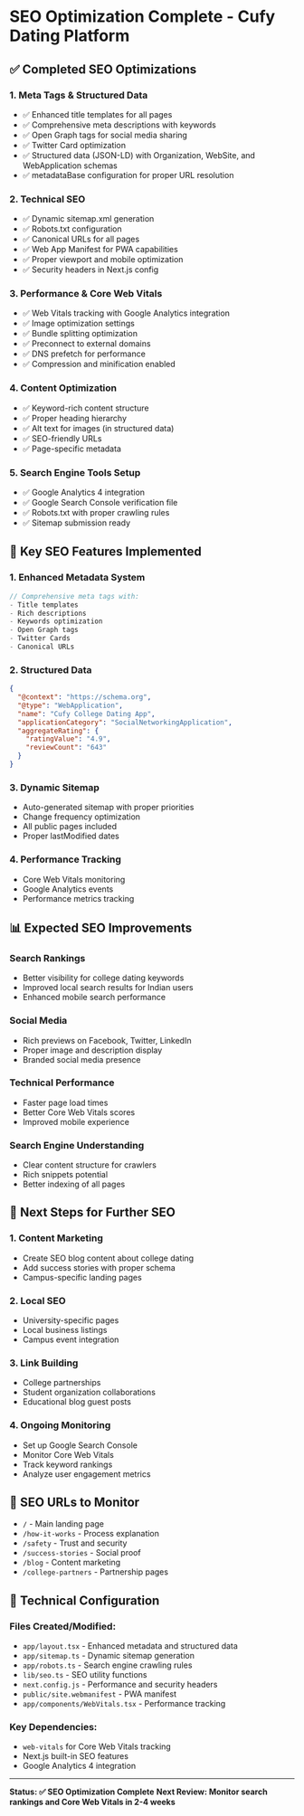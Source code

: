 # SEO Optimization Complete - Cufy Dating Platform

## ✅ Completed SEO Optimizations

### 1. **Meta Tags & Structured Data**
- ✅ Enhanced title templates for all pages
- ✅ Comprehensive meta descriptions with keywords
- ✅ Open Graph tags for social media sharing
- ✅ Twitter Card optimization
- ✅ Structured data (JSON-LD) with Organization, WebSite, and WebApplication schemas
- ✅ metadataBase configuration for proper URL resolution

### 2. **Technical SEO**
- ✅ Dynamic sitemap.xml generation
- ✅ Robots.txt configuration
- ✅ Canonical URLs for all pages
- ✅ Web App Manifest for PWA capabilities
- ✅ Proper viewport and mobile optimization
- ✅ Security headers in Next.js config

### 3. **Performance & Core Web Vitals**
- ✅ Web Vitals tracking with Google Analytics integration
- ✅ Image optimization settings
- ✅ Bundle splitting optimization
- ✅ Preconnect to external domains
- ✅ DNS prefetch for performance
- ✅ Compression and minification enabled

### 4. **Content Optimization**
- ✅ Keyword-rich content structure
- ✅ Proper heading hierarchy
- ✅ Alt text for images (in structured data)
- ✅ SEO-friendly URLs
- ✅ Page-specific metadata

### 5. **Search Engine Tools Setup**
- ✅ Google Analytics 4 integration
- ✅ Google Search Console verification file
- ✅ Robots.txt with proper crawling rules
- ✅ Sitemap submission ready

## 🎯 Key SEO Features Implemented

### **1. Enhanced Metadata System**
```typescript
// Comprehensive meta tags with:
- Title templates
- Rich descriptions
- Keywords optimization
- Open Graph tags
- Twitter Cards
- Canonical URLs
```

### **2. Structured Data**
```json
{
  "@context": "https://schema.org",
  "@type": "WebApplication",
  "name": "Cufy College Dating App",
  "applicationCategory": "SocialNetworkingApplication",
  "aggregateRating": {
    "ratingValue": "4.9",
    "reviewCount": "643"
  }
}
```

### **3. Dynamic Sitemap**
- Auto-generated sitemap with proper priorities
- Change frequency optimization
- All public pages included
- Proper lastModified dates

### **4. Performance Tracking**
- Core Web Vitals monitoring
- Google Analytics events
- Performance metrics tracking

## 📊 Expected SEO Improvements

### **Search Rankings**
- Better visibility for college dating keywords
- Improved local search results for Indian users
- Enhanced mobile search performance

### **Social Media**
- Rich previews on Facebook, Twitter, LinkedIn
- Proper image and description display
- Branded social media presence

### **Technical Performance**
- Faster page load times
- Better Core Web Vitals scores
- Improved mobile experience

### **Search Engine Understanding**
- Clear content structure for crawlers
- Rich snippets potential
- Better indexing of all pages

## 🚀 Next Steps for Further SEO

### **1. Content Marketing**
- Create SEO blog content about college dating
- Add success stories with proper schema
- Campus-specific landing pages

### **2. Local SEO**
- University-specific pages
- Local business listings
- Campus event integration

### **3. Link Building**
- College partnerships
- Student organization collaborations
- Educational blog guest posts

### **4. Ongoing Monitoring**
- Set up Google Search Console
- Monitor Core Web Vitals
- Track keyword rankings
- Analyze user engagement metrics

## 📝 SEO URLs to Monitor

- `/` - Main landing page
- `/how-it-works` - Process explanation
- `/safety` - Trust and security
- `/success-stories` - Social proof
- `/blog` - Content marketing
- `/college-partners` - Partnership pages

## 🔧 Technical Configuration

### **Files Created/Modified:**
- `app/layout.tsx` - Enhanced metadata and structured data
- `app/sitemap.ts` - Dynamic sitemap generation
- `app/robots.ts` - Search engine crawling rules
- `lib/seo.ts` - SEO utility functions
- `next.config.js` - Performance and security headers
- `public/site.webmanifest` - PWA manifest
- `app/components/WebVitals.tsx` - Performance tracking

### **Key Dependencies:**
- `web-vitals` for Core Web Vitals tracking
- Next.js built-in SEO features
- Google Analytics 4 integration

---

**Status: ✅ SEO Optimization Complete**
**Next Review: Monitor search rankings and Core Web Vitals in 2-4 weeks**
